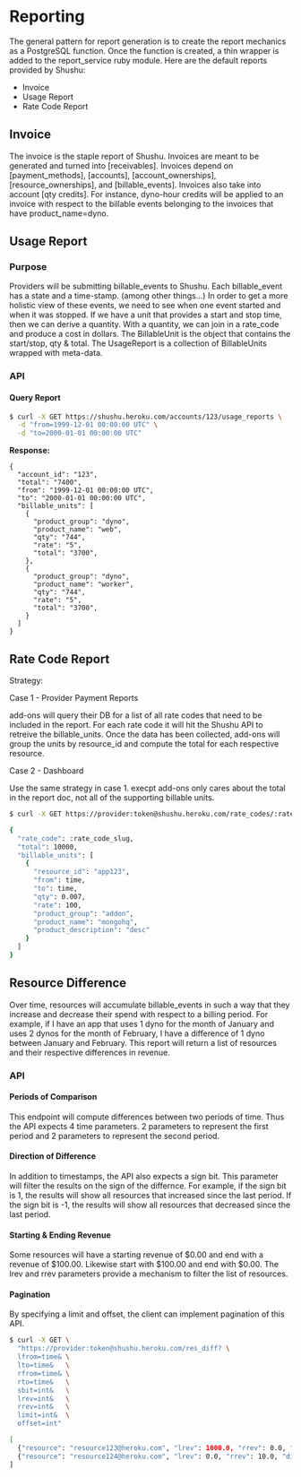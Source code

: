 # Reporting

The general pattern for report generation is to create the report mechanics
as a PostgreSQL function. Once the function is created, a thin wrapper is added
to the report_service ruby module. Here are the default reports provided by Shushu:

* Invoice
* Usage Report
* Rate Code Report

## Invoice

The invoice is the staple report of Shushu. Invoices are meant to be generated
and turned into [receivables]. Invoices depend on [payment_methods], [accounts],
[account_ownerships], [resource_ownerships], and [billable_events]. Invoices
also take into account [qty credits]. For instance, dyno-hour credits will be
applied to an invoice with respect to the billable events belonging to the
invoices that have product_name=dyno.

## Usage Report

### Purpose

Providers will be submitting billable_events to Shushu. Each billable_event has
a state and a time-stamp. (among other things...) In order to get a more holistic
view of these events, we need to see when one event started and when it was
stopped. If we have a unit that provides a start and stop time, then we can
derive a quantity. With a quantity, we can join in a rate_code and produce a
cost in dollars. The BillableUnit is the object that contains the start/stop,
qty & total. The UsageReport is a collection of BillableUnits wrapped with
meta-data.

### API

#### Query Report

```bash
$ curl -X GET https://shushu.heroku.com/accounts/123/usage_reports \
  -d "from=1999-12-01 00:00:00 UTC" \
  -d "to=2000-01-01 00:00:00 UTC"
```

**Response:**

```
{
  "account_id": "123",
  "total": "7400",
  "from": "1999-12-01 00:00:00 UTC",
  "to": "2000-01-01 00:00:00 UTC",
  "billable_units": [
    {
      "product_group": "dyno",
      "product_name": "web",
      "qty": "744",
      "rate": "5",
      "total": "3700",
    },
    {
      "product_group": "dyno",
      "product_name": "worker",
      "qty": "744",
      "rate": "5",
      "total": "3700",
    }
  ]
}
```

## Rate Code Report

Strategy:

Case 1 - Provider Payment Reports

add-ons will query their DB for a list of all rate codes that need to
be included in the report. For each rate code it will hit the Shushu
API to retreive the billable_units. Once the data has been collected,
add-ons will group the units by resource_id and compute the total for each
respective resource.

Case 2 - Dashboard

Use the same strategy in case 1. execpt add-ons only cares about the total in
the report doc, not all of the supporting billable units.

```bash
$ curl -X GET https://provider:token@shushu.heroku.com/rate_codes/:rate_code_slug/billable_units?from=time&to=time

{
  "rate_code": :rate_code_slug,
  "total": 10000,
  "billable_units": [
    {
      "resource_id": "app123",
      "from": time,
      "to": time,
      "qty": 0.007,
      "rate": 100,
      "product_group": "addon",
      "product_name": "mongohq",
      "product_description": "desc"
    }
  ]
}
```

## Resource Difference

Over time, resources will accumulate billable_events in such a way that
they increase and decrease their spend with respect to a billing period. For
example, if I have an app that uses 1 dyno for the month of January and uses
2 dynos for the month of February, I have a difference of 1 dyno between January
and February. This report will return a list of resources and their
respective differences in revenue.

### API

#### Periods of Comparison

This endpoint will compute differences between two periods of time. Thus the API
expects 4 time parameters. 2 parameters to represent the first period and 2
parameters to represent the second period.

#### Direction of Difference

In addition to timestamps, the API also
expects a sign bit. This parameter will filter the results on the sign of the
differnce. For example, if the sign bit is 1, the results will show all resources
that increased since the last period. If the sign bit is -1, the results will
show all resources that decreased since the last period.

#### Starting & Ending Revenue

Some resources will have a starting revenue of $0.00 and end with a
revenue of $100.00. Likewise start with $100.00 and end with $0.00.
The lrev and rrev parameters provide a mechanism to filter the list of resources.

#### Pagination

By specifying a limit and offset, the client can implement pagination of
this API.

```bash
$ curl -X GET \
  "https://provider:token@shushu.heroku.com/res_diff? \
  lfrom=time& \
  lto=time&   \
  rfrom=time& \
  rto=time&   \
  sbit=int&   \
  lrev=int&   \
  rrev=int&   \
  limit=int&  \
  offset=int"

[
  {"resource": "resource123@heroku.com", "lrev": 1000.0, "rrev": 0.0, "diff": -1000.0},
  {"resource": "resource124@heroku.com", "lrev": 0.0, "rrev": 10.0, "diff": 10.0}
]
```

